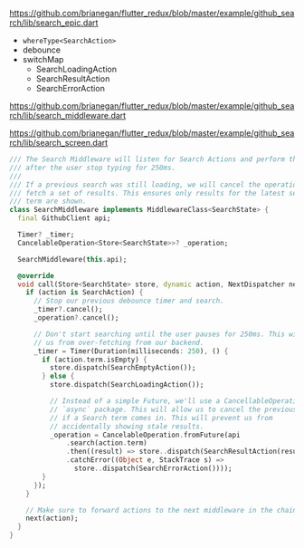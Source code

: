 
<https://github.com/brianegan/flutter_redux/blob/master/example/github_search/lib/search_epic.dart>

+ `whereType<SearchAction>`
+ debounce
+ switchMap
  - SearchLoadingAction
  - SearchResultAction
  - SearchErrorAction

<https://github.com/brianegan/flutter_redux/blob/master/example/github_search/lib/search_middleware.dart>

<https://github.com/brianegan/flutter_redux/blob/master/example/github_search/lib/search_screen.dart>

```dart
/// The Search Middleware will listen for Search Actions and perform the search
/// after the user stop typing for 250ms.
///
/// If a previous search was still loading, we will cancel the operation and
/// fetch a set of results. This ensures only results for the latest search
/// term are shown.
class SearchMiddleware implements MiddlewareClass<SearchState> {
  final GithubClient api;

  Timer? _timer;
  CancelableOperation<Store<SearchState>>? _operation;

  SearchMiddleware(this.api);

  @override
  void call(Store<SearchState> store, dynamic action, NextDispatcher next) {
    if (action is SearchAction) {
      // Stop our previous debounce timer and search.
      _timer?.cancel();
      _operation?.cancel();

      // Don't start searching until the user pauses for 250ms. This will stop
      // us from over-fetching from our backend.
      _timer = Timer(Duration(milliseconds: 250), () {
        if (action.term.isEmpty) {
          store.dispatch(SearchEmptyAction());
        } else {
          store.dispatch(SearchLoadingAction());

          // Instead of a simple Future, we'll use a CancellableOperation from the
          // `async` package. This will allow us to cancel the previous operation
          // if a Search term comes in. This will prevent us from
          // accidentally showing stale results.
          _operation = CancelableOperation.fromFuture(api
              .search(action.term)
              .then((result) => store..dispatch(SearchResultAction(result)))
              .catchError((Object e, StackTrace s) =>
                store..dispatch(SearchErrorAction())));
        }
      });
    }

    // Make sure to forward actions to the next middleware in the chain!
    next(action);
  }
}
```